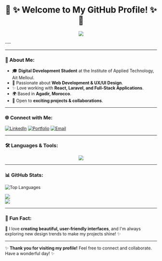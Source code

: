 
<h1 align="center"> 🌸 ✨ Welcome to My GitHub Profile! ✨ 🌸</h1>



<p align="center">
  <img src="https://readme-typing-svg.herokuapp.com?font=Dancing+Script&size=30&color=FF69B4&center=true&vCenter=true&width=500&height=50&lines=Hi,+I'm+Laila!;A+Full-Stack+Developer+from+Morocco!;Passionate+about+Web+Development!" />
</p>
---
<!-- <p align="center">
  [![Profile Views](https://komarev.com/ghpvc/?username=LailaElmallass&color=ff69b4)]
  [![Visitors](https://visitor-badge.glitch.me/badge?page_id=LailaElmallass&left_color=ff69b4&right_color=purple)}
</p> -->

---

### 🌸 About Me:
- 🎓 **Digital Development Student** at the Institute of Applied Technology, Ait Melloul.
- 💖 Passionate about **Web Development & UX/UI Design**.
- ✨ Love working with **React, Laravel, and Full-Stack Applications**.
- 🌍 Based in **Agadir, Morocco**.
- 🌟 Open to **exciting projects & collaborations**.

---

### 🌐 Connect with Me:
[![LinkedIn](https://img.shields.io/badge/LinkedIn-%230077B5.svg?style=for-the-badge&logo=linkedin&logoColor=white)](https://www.linkedin.com/in/laila-elmallass-614295208)
[![Portfolio](https://img.shields.io/badge/Portfolio-%23FF69B4.svg?style=for-the-badge&logo=vercel&logoColor=white)](monprotfolio-git-main-lailaelmallass-projects.vercel.app)
[![Email](https://img.shields.io/badge/Email-%23D44638.svg?style=for-the-badge&logo=gmail&logoColor=white)](mailto:Laila.elmallass.2018@gmail.com)


---

### 🛠️ Languages & Tools:
<p align="center">
  <img src="https://skillicons.dev/icons?i=html,css,js,react,nodejs,laravel,php,mysql,mongodb,bootstrap,postman,figma" />
</p>

---
### 📊 GitHub Stats:

<p align="center">

   ![Top Languages](https://github-readme-stats.vercel.app/api/top-langs/?username=LailaElmallass&layout=compact&langs_count=8&theme=tokyonight)

  <img src="https://github-readme-stats.vercel.app/api?username=LailaElmallass&show_icons=true&theme=radical" />
  
  <br>
  <img src="https://github-readme-streak-stats.herokuapp.com/?user=LailaElmallass&theme=radical" />
  

</p>

---

### 🌟 Fun Fact:
🌸 I love **creating beautiful, user-friendly interfaces**, and I'm always exploring new design trends to make my projects shine! ✨

---

✨ **Thank you for visiting my profile!** Feel free to connect and collaborate. Have a wonderful day! ✨
